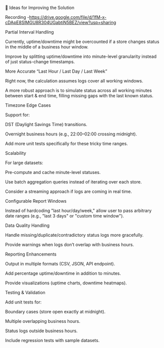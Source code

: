 🚀 Ideas for Improving the Solution

Recording -https://drive.google.com/file/d/1fM-x-cDApE8SlMGU8R304UGabtiN5BEZ/view?usp=sharing

Partial Interval Handling

Currently, uptime/downtime might be overcounted if a store changes status in the middle of a business hour window.

Improve by splitting uptime/downtime into minute-level granularity instead of just status-change timestamps.

More Accurate “Last Hour / Last Day / Last Week”

Right now, the calculation assumes logs cover all working windows.

A more robust approach is to simulate status across all working minutes between start & end time, filling missing gaps with the last known status.

Timezone Edge Cases

Support for:

DST (Daylight Savings Time) transitions.

Overnight business hours (e.g., 22:00–02:00 crossing midnight).

Add more unit tests specifically for these tricky time ranges.

Scalability

For large datasets:

Pre-compute and cache minute-level statuses.

Use batch aggregation queries instead of iterating over each store.

Consider a streaming approach if logs are coming in real time.

Configurable Report Windows

Instead of hardcoding "last hour/day/week," allow user to pass arbitrary date ranges (e.g., "last 3 days" or "custom time window").

Data Quality Handling

Handle missing/duplicate/contradictory status logs more gracefully.

Provide warnings when logs don’t overlap with business hours.

Reporting Enhancements

Output in multiple formats (CSV, JSON, API endpoint).

Add percentage uptime/downtime in addition to minutes.

Provide visualizations (uptime charts, downtime heatmaps).

Testing & Validation

Add unit tests for:

Boundary cases (store open exactly at midnight).

Multiple overlapping business hours.

Status logs outside business hours.

Include regression tests with sample datasets.
